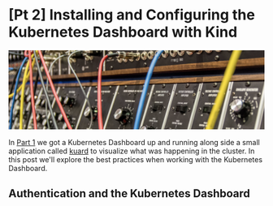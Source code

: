 # [Pt 2] Installing and Configuring the Kubernetes Dashboard with Kind

![Photo by Steve Harvey on Unsplash](./../images/part2-k8s-dashboard.png)

In [Part 1](./pt1-k8s-dashboard.md) we got a Kubernetes Dashboard up and running along side a small application called [kuard](https://github.com/kubernetes-up-and-running/kuard) to visualize what was happening in the cluster. In this post we'll explore the best practices when working with the Kubernetes Dashboard.

## Authentication and the Kubernetes Dashboard

